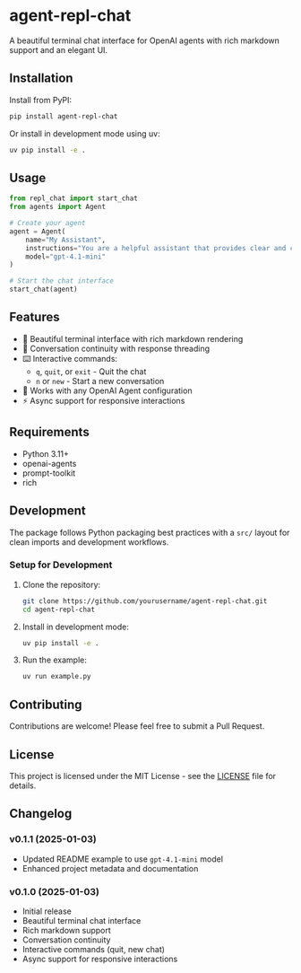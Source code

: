 # agent-repl-chat

A beautiful terminal chat interface for OpenAI agents with rich markdown support and an elegant UI.

## Installation

Install from PyPI:

```bash
pip install agent-repl-chat
```

Or install in development mode using uv:

```bash
uv pip install -e .
```

## Usage

```python
from repl_chat import start_chat
from agents import Agent

# Create your agent
agent = Agent(
    name="My Assistant",
    instructions="You are a helpful assistant that provides clear and concise answers.",
    model="gpt-4.1-mini"
)

# Start the chat interface
start_chat(agent)
```

## Features

- 🎨 Beautiful terminal interface with rich markdown rendering
- 🔄 Conversation continuity with response threading
- ⌨️ Interactive commands:
  - `q`, `quit`, or `exit` - Quit the chat
  - `n` or `new` - Start a new conversation
- 🤖 Works with any OpenAI Agent configuration
- ⚡ Async support for responsive interactions

## Requirements

- Python 3.11+
- openai-agents
- prompt-toolkit
- rich

## Development

The package follows Python packaging best practices with a `src/` layout for clean imports and development workflows.

### Setup for Development

1. Clone the repository:
   ```bash
   git clone https://github.com/yourusername/agent-repl-chat.git
   cd agent-repl-chat
   ```

2. Install in development mode:
   ```bash
   uv pip install -e .
   ```

3. Run the example:
   ```bash
   uv run example.py
   ```

## Contributing

Contributions are welcome! Please feel free to submit a Pull Request.

## License

This project is licensed under the MIT License - see the [LICENSE](LICENSE) file for details.

## Changelog

### v0.1.1 (2025-01-03)
- Updated README example to use `gpt-4.1-mini` model
- Enhanced project metadata and documentation

### v0.1.0 (2025-01-03)
- Initial release
- Beautiful terminal chat interface
- Rich markdown support
- Conversation continuity
- Interactive commands (quit, new chat)
- Async support for responsive interactions 